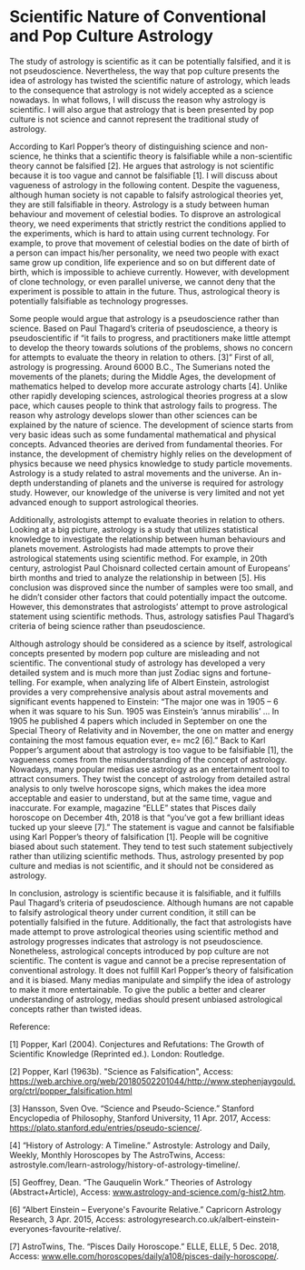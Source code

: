 # Scientific Nature of Conventional and Pop Culture Astrology

The study of astrology is scientific as it can be potentially falsified, and it is not pseudoscience. Nevertheless, the way that pop culture presents the idea of astrology has twisted the scientific nature of astrology, which leads to the consequence that astrology is not widely accepted as a science nowadays. In what follows, I will discuss the reason why astrology is scientific. I will also argue that astrology that is been presented by pop culture is not science and cannot represent the traditional study of astrology. 

According to Karl Popper’s theory of distinguishing science and non-science, he thinks that a scientific theory is falsifiable while a non-scientific theory cannot be falsified [2]. He argues that astrology is not scientific because it is too vague and cannot be falsifiable [1]. I will discuss about vagueness of astrology in the following content. Despite the vagueness, although human society is not capable to falsify astrological theories yet, they are still falsifiable in theory. Astrology is a study between human behaviour and movement of celestial bodies. To disprove an astrological theory, we need experiments that strictly restrict the conditions applied to the experiments, which is hard to attain using current technology. For example, to prove that movement of celestial bodies on the date of birth of a person can impact his/her personality, we need two people with exact same grow up condition, life experience and so on but different date of birth, which is impossible to achieve currently. However, with development of clone technology, or even parallel universe, we cannot deny that the experiment is possible to attain in the future. Thus, astrological theory is potentially falsifiable as technology progresses.

Some people would argue that astrology is a pseudoscience rather than science. Based on Paul Thagard’s criteria of pseudoscience, a theory is pseudoscientific if “it fails to progress, and practitioners make little attempt to develop the theory towards solutions of the problems, shows no concern for attempts to evaluate the theory in relation to others. [3]” First of all, astrology is progressing. Around 6000 B.C., The Sumerians noted the movements of the planets; during the Middle Ages, the development of mathematics helped to develop more accurate astrology charts [4]. Unlike other rapidly developing sciences, astrological theories progress at a slow pace, which causes people to think that astrology fails to progress. The reason why astrology develops slower than other sciences can be explained by the nature of science. The development of science starts from very basic ideas such as some fundamental mathematical and physical concepts. Advanced theories are derived from fundamental theories. For instance, the development of chemistry highly relies on the development of physics because we need physics knowledge to study particle movements. Astrology is a study related to astral movements and the universe. An in-depth understanding of planets and the universe is required for astrology study. However, our knowledge of the universe is very limited and not yet advanced enough to support astrological theories. 

Additionally, astrologists attempt to evaluate theories in relation to others. Looking at a big picture, astrology is a study that utilizes statistical knowledge to investigate the relationship between human behaviours and planets movement. Astrologists had made attempts to prove their astrological statements using scientific method. For example, in 20th century, astrologist Paul Choisnard collected certain amount of Europeans’ birth months and tried to analyze the relationship in between [5]. His conclusion was disproved since the number of samples were too small, and he didn’t consider other factors that could potentially impact the outcome. However, this demonstrates that astrologists’ attempt to prove astrological statement using scientific methods. Thus, astrology satisfies Paul Thagard’s criteria of being science rather than pseudoscience.

Although astrology should be considered as a science by itself, astrological concepts presented by modern pop culture are misleading and not scientific. The conventional study of astrology has developed a very detailed system and is much more than just Zodiac signs and fortune-telling. For example, when analyzing life of Albert Einstein, astrologist provides a very comprehensive analysis about astral movements and significant events happened to Einstein: “The major one was in 1905 – 6 when it was square to his Sun. 1905 was Einstein’s ‘annus mirabilis’ … In 1905 he published 4 papers which included in September on one the Special Theory of Relativity and in November, the one on matter and energy containing the most famous equation ever, e= mc2 [6].” Back to Karl Popper’s argument about that astrology is too vague to be falsifiable [1], the vagueness comes from the misunderstanding of the concept of astrology. Nowadays, many popular medias use astrology as an entertainment tool to attract consumers. They twist the concept of astrology from detailed astral analysis to only twelve horoscope signs, which makes the idea more acceptable and easier to understand, but at the same time, vague and inaccurate. For example, magazine “ELLE” states that Pisces daily horoscope on December 4th, 2018 is that “you’ve got a few brilliant ideas tucked up your sleeve [7].” The statement is vague and cannot be falsifiable using Karl Popper’s theory of falsification [1]. People will be cognitive biased about such statement. They tend to test such statement subjectively rather than utilizing scientific methods. Thus, astrology presented by pop culture and medias is not scientific, and it should not be considered as astrology. 

In conclusion, astrology is scientific because it is falsifiable, and it fulfills Paul Thagard’s criteria of pseudoscience. Although humans are not capable to falsify astrological theory under current condition, it still can be potentially falsified in the future. Additionally, the fact that astrologists have made attempt to prove astrological theories using scientific method and astrology progresses indicates that astrology is not pseudoscience. Nonetheless, astrological concepts introduced by pop culture are not scientific. The content is vague and cannot be a precise representation of conventional astrology. It does not fulfill Karl Popper’s theory of falsification and it is biased. Many medias manipulate and simplify the idea of astrology to make it more entertainable. To give the public a better and clearer understanding of astrology, medias should present unbiased astrological concepts rather than twisted ideas.

Reference:

[1] Popper, Karl (2004). Conjectures and Refutations: The Growth of Scientific Knowledge (Reprinted ed.). London: Routledge. 

[2] Popper, Karl (1963b). "Science as Falsification", Access:   https://web.archive.org/web/20180502201044/http://www.stephenjaygould.org/ctrl/popper_falsification.html

[3] Hansson, Sven Ove. “Science and Pseudo-Science.” Stanford Encyclopedia of Philosophy, Stanford University, 11 Apr. 2017, Access:
https://plato.stanford.edu/entries/pseudo-science/.


[4] “History of Astrology: A Timeline.” Astrostyle: Astrology and Daily, Weekly, Monthly Horoscopes by The AstroTwins, Access:                                        astrostyle.com/learn-astrology/history-of-astrology-timeline/.

[5] Geoffrey, Dean. “The Gauquelin Work.” Theories of Astrology (Abstract+Article), Access:                                                                                                                      www.astrology-and-science.com/g-hist2.htm.

[6] “Albert Einstein – Everyone's Favourite Relative.” Capricorn Astrology Research, 3 Apr. 2015, Access:                                                                      astrologyresearch.co.uk/albert-einstein-everyones-favourite-relative/.


[7] AstroTwins, The. “Pisces Daily Horoscope.” ELLE, ELLE, 5 Dec. 2018, Access:        www.elle.com/horoscopes/daily/a108/pisces-daily-horoscope/.